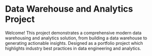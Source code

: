 # Data Warehouse and Analytics Project

Welcome! 
This project demonstrates a comprehensive modern data warehousing and analytics solution, from building a data warehouse to generating actionable insights. Designed as a portfolio project which highlights industry best practices in data engineering and analytics.

